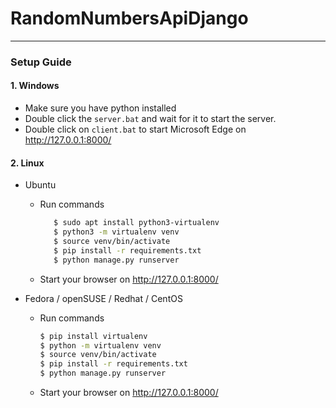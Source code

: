 # RandomNumbersApiDjango
-----------------------

### Setup Guide

#### 1. Windows
- Make sure you have python installed
- Double click the `server.bat` and wait for it to start the server.
- Double click on `client.bat` to start Microsoft Edge on http://127.0.0.1:8000/

#### 2. Linux
- Ubuntu
  - Run commands
     ```bash
        $ sudo apt install python3-virtualenv
        $ python3 -m virtualenv venv
        $ source venv/bin/activate
        $ pip install -r requirements.txt
        $ python manage.py runserver
      ``` 
  - Start your browser on http://127.0.0.1:8000/
  

- Fedora / openSUSE / Redhat / CentOS
  - Run commands
    ```bash 
    $ pip install virtualenv
    $ python -m virtualenv venv
    $ source venv/bin/activate
    $ pip install -r requirements.txt
    $ python manage.py runserver
    ```
  - Start your browser on http://127.0.0.1:8000/
